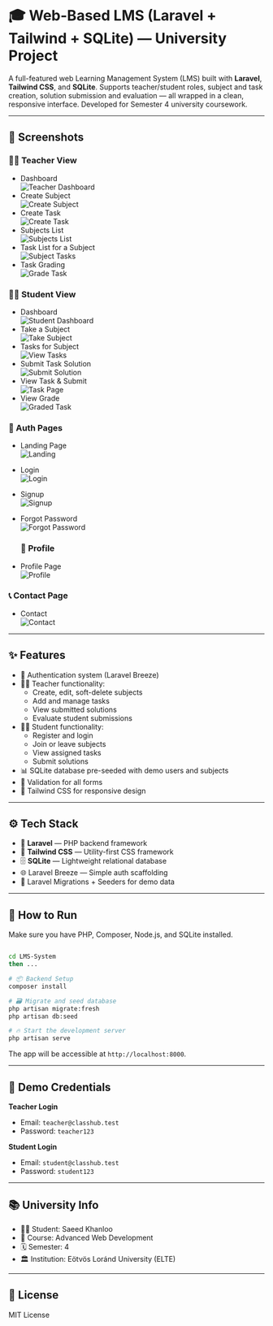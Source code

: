 # 🎓 Web-Based LMS (Laravel + Tailwind + SQLite) — University Project

A full-featured web Learning Management System (LMS) built with **Laravel**, **Tailwind CSS**, and **SQLite**. Supports teacher/student roles, subject and task creation, solution submission and evaluation — all wrapped in a clean, responsive interface. Developed for Semester 4 university coursework.

---

## 📸 Screenshots

### 🧑‍🏫 Teacher View
- Dashboard  
  ![Teacher Dashboard](./assets/teacher/teacher-dashboard.jpeg)
- Create Subject  
  ![Create Subject](./assets/teacher/teacher-create-subject.jpeg)
- Create Task  
  ![Create Task](./assets/teacher/teacher-create-task.jpeg)
- Subjects List  
  ![Subjects List](./assets/teacher/teacher-subjects.jpeg)
- Task List for a Subject  
  ![Subject Tasks](./assets/teacher/teacher-show-tasks.jpeg)
- Task Grading  
  ![Grade Task](./assets/teacher/teacher-task-grade.jpeg)

### 👨‍🎓 Student View
- Dashboard  
  ![Student Dashboard](./assets/student/student-dashboard.jpeg)
- Take a Subject  
  ![Take Subject](./assets/student/student-take-subject.jpeg)
- Tasks for Subject  
  ![View Tasks](./assets/student/student-show-tasks.jpeg)
- Submit Task Solution  
  ![Submit Solution](./assets/student/student-create-solution.jpeg)
- View Task & Submit  
  ![Task Page](./assets/student/student-task.jpeg)
- View Grade  
  ![Graded Task](./assets/student/student-task-grade.jpeg)

### 🔐 Auth Pages
- Landing Page  
  ![Landing](./assets/common/landing.jpeg)
- Login  
  ![Login](./assets/common/login.jpeg)
- Signup  
  ![Signup](./assets/common/signup.jpeg)
- Forgot Password  
  ![Forgot Password](./assets/common/forgot-password.jpeg)

  ### 🔐 Profile
- Profile Page  
  ![Profile](./assets/common/edit-profile.jpeg)

### 📞 Contact Page
- Contact  
  ![Contact](./assets/common/contact.jpeg)


---

## ✨ Features

- 🔐 Authentication system (Laravel Breeze)
- 👨‍🏫 Teacher functionality:
  - Create, edit, soft-delete subjects
  - Add and manage tasks
  - View submitted solutions
  - Evaluate student submissions
- 👨‍🎓 Student functionality:
  - Register and login
  - Join or leave subjects
  - View assigned tasks
  - Submit solutions
- 📊 SQLite database pre-seeded with demo users and subjects
- 🧪 Validation for all forms
- 🌈 Tailwind CSS for responsive design

---

## ⚙️ Tech Stack

- 🐘 **Laravel** — PHP backend framework
- 💅 **Tailwind CSS** — Utility-first CSS framework
- 🗄️ **SQLite** — Lightweight relational database
- 🌐 Laravel Breeze — Simple auth scaffolding
- 🧪 Laravel Migrations + Seeders for demo data

---

## 🚀 How to Run

Make sure you have PHP, Composer, Node.js, and SQLite installed.

```bash

cd LMS-System
then ... 

# 📦 Backend Setup
composer install

# 🗃️ Migrate and seed database
php artisan migrate:fresh
php artisan db:seed

# 🔥 Start the development server
php artisan serve
```

The app will be accessible at `http://localhost:8000`.

---

## 🧪 Demo Credentials

**Teacher Login**
- Email: `teacher@classhub.test`
- Password: `teacher123`



**Student Login**
- Email: `student@classhub.test`
- Password: `student123`



---

## 📚 University Info

- 👨‍🎓 Student: Saeed Khanloo  
- 🧠 Course: Advanced Web Development  
- 🗓️ Semester: 4  
- 🏛️ Institution: Eötvös Loránd University (ELTE)  

---

## 🪪 License

MIT License
